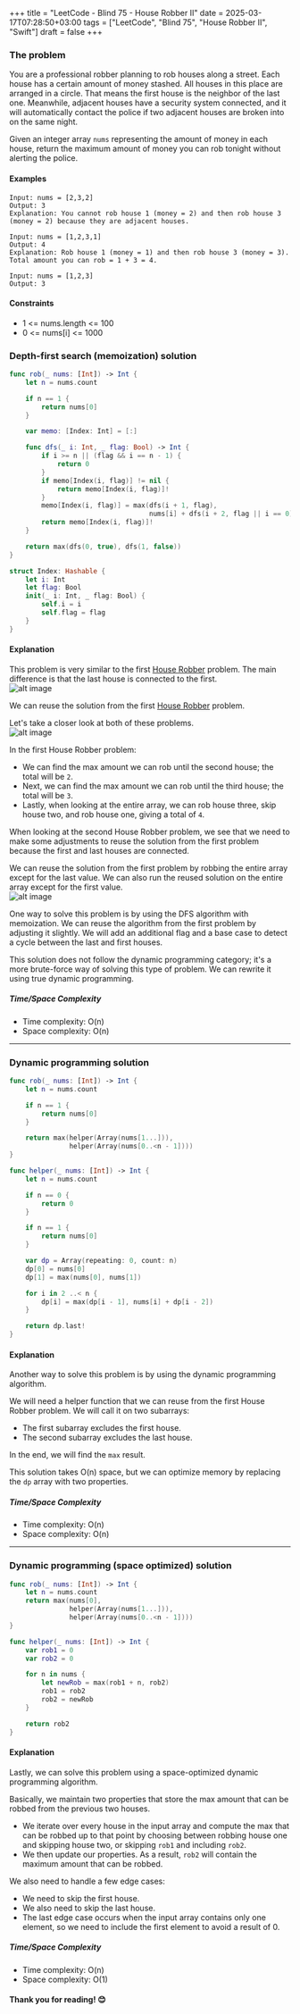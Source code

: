 +++
title = "LeetCode - Blind 75 - House Robber II"
date = 2025-03-17T07:28:50+03:00
tags = ["LeetCode", "Blind 75", "House Robber II", "Swift"]
draft = false
+++

### The problem  
You are a professional robber planning to rob houses along a street. Each house has a certain amount of money stashed. All houses in this place are arranged in a circle. That means the first house is the neighbor of the last one. Meanwhile, adjacent houses have a security system connected, and it will automatically contact the police if two adjacent houses are broken into on the same night.  

Given an integer array `nums` representing the amount of money in each house, return the maximum amount of money you can rob tonight without alerting the police.  

#### Examples  

``` 
Input: nums = [2,3,2]
Output: 3
Explanation: You cannot rob house 1 (money = 2) and then rob house 3 (money = 2) because they are adjacent houses.
```  

```
Input: nums = [1,2,3,1]
Output: 4
Explanation: Rob house 1 (money = 1) and then rob house 3 (money = 3).
Total amount you can rob = 1 + 3 = 4.
```  

```
Input: nums = [1,2,3]
Output: 3
```  

#### Constraints  
* 1 <= nums.length <= 100  
* 0 <= nums[i] <= 1000  

### Depth-first search (memoization) solution  

```swift  
func rob(_ nums: [Int]) -> Int {
    let n = nums.count

    if n == 1 {
        return nums[0]
    }

    var memo: [Index: Int] = [:]

    func dfs(_ i: Int, _ flag: Bool) -> Int {
        if i >= n || (flag && i == n - 1) {
            return 0
        }
        if memo[Index(i, flag)] != nil {
            return memo[Index(i, flag)]!
        }
        memo[Index(i, flag)] = max(dfs(i + 1, flag),
                                   nums[i] + dfs(i + 2, flag || i == 0))
        return memo[Index(i, flag)]!
    }

    return max(dfs(0, true), dfs(1, false))
}

struct Index: Hashable {
    let i: Int
    let flag: Bool
    init(_ i: Int, _ flag: Bool) {
        self.i = i
        self.flag = flag
    }
}
```  

#### Explanation  
This problem is very similar to the first [House Robber](https://dmytros.blog/posts/leetcode-blind-75-house-robber/) problem. The main difference is that the last house is connected to the first.  
![alt image](images/p-123.png#center)  

We can reuse the solution from the first [House Robber](https://dmytros.blog/posts/leetcode-blind-75-house-robber/) problem.  

Let's take a closer look at both of these problems.  
![alt image](images/p-123-1.png#center)  

In the first House Robber problem:  
- We can find the max amount we can rob until the second house; the total will be `2`.  
- Next, we can find the max amount we can rob until the third house; the total will be `3`.  
- Lastly, when looking at the entire array, we can rob house three, skip house two, and rob house one, giving a total of `4`.  

When looking at the second House Robber problem, we see that we need to make some adjustments to reuse the solution from the first problem because the first and last houses are connected.  

We can reuse the solution from the first problem by robbing the entire array except for the last value. We can also run the reused solution on the entire array except for the first value.  
![alt image](images/p-123-2.png#center)  

One way to solve this problem is by using the DFS algorithm with memoization. We can reuse the algorithm from the first problem by adjusting it slightly. We will add an additional flag and a base case to detect a cycle between the last and first houses.  

This solution does not follow the dynamic programming category; it's a more brute-force way of solving this type of problem. We can rewrite it using true dynamic programming.  

##### Time/Space Complexity  
* Time complexity: O(n)  
* Space complexity: O(n)  

---

### Dynamic programming solution  

```swift  
func rob(_ nums: [Int]) -> Int {
    let n = nums.count

    if n == 1 {
        return nums[0]
    }

    return max(helper(Array(nums[1...])),
               helper(Array(nums[0..<n - 1])))
}

func helper(_ nums: [Int]) -> Int {
    let n = nums.count

    if n == 0 {
        return 0
    }

    if n == 1 {
        return nums[0]
    }

    var dp = Array(repeating: 0, count: n)
    dp[0] = nums[0]
    dp[1] = max(nums[0], nums[1])

    for i in 2 ..< n {
        dp[i] = max(dp[i - 1], nums[i] + dp[i - 2])
    }

    return dp.last!
}
```  

#### Explanation  
Another way to solve this problem is by using the dynamic programming algorithm.  

We will need a helper function that we can reuse from the first House Robber problem. We will call it on two subarrays:
- The first subarray excludes the first house.  
- The second subarray excludes the last house.  

In the end, we will find the `max` result.  

This solution takes O(n) space, but we can optimize memory by replacing the `dp` array with two properties.  

##### Time/Space Complexity  
* Time complexity: O(n)  
* Space complexity: O(n)  

---

### Dynamic programming (space optimized) solution  

```swift  
func rob(_ nums: [Int]) -> Int {
    let n = nums.count
    return max(nums[0],
               helper(Array(nums[1...])),
               helper(Array(nums[0..<n - 1])))
}

func helper(_ nums: [Int]) -> Int {
    var rob1 = 0
    var rob2 = 0

    for n in nums {
        let newRob = max(rob1 + n, rob2)
        rob1 = rob2
        rob2 = newRob
    }

    return rob2
}
```  

#### Explanation  
Lastly, we can solve this problem using a space-optimized dynamic programming algorithm.  

Basically, we maintain two properties that store the max amount that can be robbed from the previous two houses. 
- We iterate over every house in the input array and compute the max that can be robbed up to that point by choosing between robbing house one and skipping house two, or skipping `rob1` and including `rob2`. 
- We then update our properties. As a result, `rob2` will contain the maximum amount that can be robbed.  

We also need to handle a few edge cases:  
- We need to skip the first house.  
- We also need to skip the last house.  
- The last edge case occurs when the input array contains only one element, so we need to include the first element to avoid a result of 0.  

##### Time/Space Complexity  
* Time complexity: O(n)  
* Space complexity: O(1)  

#### Thank you for reading! 😊
